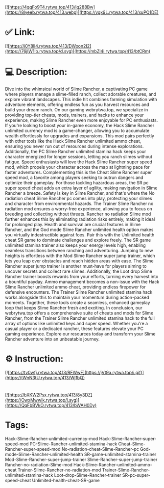 [![https://4qqFo9T4.rytwa.top/413/lq288Bw](https://8lyeeb.rytwa.top/413.webp)](https://vgx9L.rytwa.top/413/xuPO1DE)
# ✅ Link:
[![https://i0Y8ll4.rytwa.top/413/DWxon2I2](https://76jIW1lb.rytwa.top/d.svg)](https://mbZl4i.rytwa.top/413/btCRm)
# 💻 Description:
Dive into the whimsical world of Slime Rancher, a captivating PC game where players manage a slime-filled ranch, collect adorable creatures, and explore vibrant landscapes. This indie hit combines farming simulation with adventure elements, offering endless fun as you harvest resources and build your dream ranch. On our gaming webrytwa.top, we specialize in providing top-tier cheats, mods, trainers, and hacks to enhance your experience, making Slime Rancher even more enjoyable for PC enthusiasts.
If you're looking to boost your in-game economy, the Hack Slime Rancher unlimited currency mod is a game-changer, allowing you to accumulate wealth effortlessly for upgrades and expansions. This mod pairs perfectly with other tools like the Hack Slime Rancher unlimited ammo cheat, ensuring you never run out of resources during intense explorations. Additionally, the PC Slime Rancher unlimited stamina hack keeps your character energized for longer sessions, letting you ranch slimes without fatigue.
Speed enthusiasts will love the Hack Slime Rancher super speed mod, which propels your character across the map at lightning pace for faster adventures. Complementing this is the Cheat Slime Rancher super speed mod, a favorite among players seeking to outrun dangers and optimize their gameplay. For those tackling hazardous areas, the SR pc super speed cheat adds an extra layer of agility, making navigation in Slime Rancher a breeze.
Safety is key in Slime Rancher, and that's where the No radiation cheat Slime Rancher pc comes into play, protecting your slimes and character from environmental hazards. The Trainer Slime Rancher no radiation mod ensures a worry-free experience, allowing you to focus on breeding and collecting without threats. Rancher no radiation Slime mod further enhances this by eliminating radiation risks entirely, making it ideal for prolonged play.
Health and survival are crucial features in Slime Rancher, and the God mode Slime Rancher unlimited health option makes you virtually indestructible against foes. Pair this with the Unlimited health cheat SR game to dominate challenges and explore freely. The SR game unlimited stamina trainer also keeps your energy levels high, enabling seamless transitions between ranching and adventuring.
Jumping to new heights is effortless with the Mod Slime Rancher super jump trainer, which lets you leap over obstacles and reach hidden areas with ease. The Slime Rancher super jump trainer is another must-have for players aiming to uncover secrets and collect rare slimes. Additionally, the Loot drop Slime Rancher trainer boosts rewards from your efforts, turning every harvest into a bountiful payday.
Ammo management becomes a non-issue with the Hack Slime Rancher unlimited ammo cheat, providing endless firepower for defensive encounters. The Trainer Slime Rancher unlimited stamina hack works alongside this to maintain your momentum during action-packed moments. Together, these tools create a seamless, enhanced gameplay loop that keeps Slime Rancher fresh and exciting.
In conclusion, our webrytwa.top offers a comprehensive suite of cheats and mods for Slime Rancher, from the Trainer Slime Rancher unlimited stamina hack to the full array of options like unlimited keys and super speed. Whether you're a casual player or a dedicated rancher, these features elevate your PC gaming experience. Explore our resources today and transform your Slime Rancher adventure into an unbeatable journey.

# ⚙️ Instruction:
[![https://tv0wfj.rytwa.top/413/RFWwF](https://jVt9a.rytwa.top/i.gif)](https://tWnN3tU.rytwa.top/413/Wj1bQ)
#
[![https://bXKW2Psx.rytwa.top/413/8y3DZ](https://OwxMwwlk.rytwa.top/l.svg)](https://QqFbBVkO.rytwa.top/413/bWAH0Dy)
# Tags:
Hack-Slime-Rancher-unlimited-currency-mod Hack-Slime-Rancher-super-speed-mod PC-Slime-Rancher-unlimited-stamina-hack Cheat-Slime-Rancher-super-speed-mod No-radiation-cheat-Slime-Rancher-pc God-mode-Slime-Rancher-unlimited-health SR-game-unlimited-stamina-trainer Mod-Slime-Rancher-super-jump-trainer Slime-Rancher-super-jump-trainer Rancher-no-radiation-Slime-mod Hack-Slime-Rancher-unlimited-ammo-cheat Trainer-Slime-Rancher-no-radiation-mod Trainer-Slime-Rancher-unlimited-stamina-hack Loot-drop-Slime-Rancher-trainer SR-pc-super-speed-cheat Unlimited-health-cheat-SR-game





